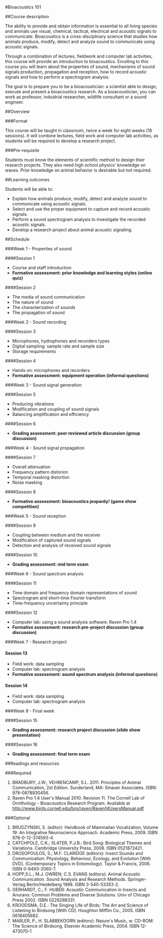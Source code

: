 #Bioacoustics 101

##Course description

The ability to provide and obtain information is essential to all living species and animals use visual, chemical, tactical, electrical and acoustic signals to communicate. Bioacoustics is a cross-disciplinary science that studies how animals produce, modify, detect and analyze sound to communicate using acoustic signals.

Through a combination of lectures, fieldwork and computer lab activities, this course will provide an introduction to bioacoustics. Enrolling to this course you will learn about the properties of sound, mechanisms of sound signals production, propagation and reception, how to record acoustic signals and how to perform a spectrogram analysis.

The goal is to prepare you to be a bioacoustician: a scientist able to design, execute and present a bioacoustics research. As a bioacoustician, you can work as professor, industrial researcher, wildlife consultant or a sound engineer. 

##Overview

###Format

This course will be taught in classroom, twice a week for eight weeks (16 sessions). It will combine lectures, field work and computer lab activities, as students will be required to develop a research project.

###Pre-requisite

Students must know the elements of scientific method to design their research projects. They also need high school physics' knowledge on waves. Prior knowledge on animal behavior is desirable but not required.


##Learning outcomes

Students will be able to:

* Explain how animals produce, modify, detect and analyze sound to communicate using acoustic signals.
* Select and use the proper equipment to capture and record acoustic signals.
* Perform a sound spectrogram analysis to investigate the recorded acoustic signals.
* Develop a research project about animal acoustic signaling.


##Schedule

###Week 1 - Properties of sound

####Session 1
* Course and staff introduction
* __Formative assessment: prior knowledge and learning styles (online quiz)__

####Session 2
* The media of sound communication
* The nature of sound
* The characterization of sounds
* The propagation of sound

###Week 2 - Sound recording

####Session 3
* Microphones, hydrophones and recorders types
* Digital sampling: sample rate and sample size
* Storage requirements

####Session 4
* Hands on: microphones and recorders
* __Formative assessment: equipment operation (informal questions)__

###Week 3 - Sound signal generation

####Session 5
* Producing vibrations
* Modification and coupling of sound signals
* Balancing amplification and efficiency

####Session 6
* __Grading assessment: peer reviewed article discussion (group discussion)__

###Week 4 - Sound signal propagation

####Session 7
* Overall attenuation
* Frequency pattern distorion
* Temporal masking distortion
* Noise masking

####Session 8
* __Formative assessment: bioacoustics jeopardy! (game show competition)__

###Week 5 - Sound reception

####Session 9
* Coupling between medium and the receiver
* Modification of captured sound signals
* Detection and analysis of received sound signals

####Session 10
* __Grading assessment: mid term exam__

###Week 6 - Sound spectrum analysis

####Session 11
* Time domain and frequency domain representations of sound
* Spectrogram and short-time Fourier transform
* Time-frequency uncertainty principle
 
####Session 12
* Computer lab: using a sound analysis software: Raven Pro 1.4
* __Formative assessment: research pre-project discussion (group discussion)__

###Week 7 - Research project

#### Session 13
* Field work: data sampling 
* Computer lab: spectrogram analysis
* __Formative assessment: sound spectrum analysis (informal questions)__

#### Session 14
* Field work: data sampling 
* Computer lab: spectrogram analysis

###Week 8 - Final week

####Session 15
* __Grading assessment: research project discussion (slide show presentation)__

####Session 16
* __Grading assessment: final term exam__

##Readings and resources

###Required

1. BRADBURY, J.W.; VEHRENCAMP, S.L. 2011. Principles of Animal Communication, 2st Edition. Sunderland, MA:
Sinauer Associates. ISBN: 978-0878930456.
2. Raven Pro 1.4 User's Manual 2010. Revision 11. The Cornell Lab of Ornithology - Bioacoustics Research Program. Available at http://www.birds.cornell.edu/brp/raven/Raven14UsersManual.pdf
 
###Optional

1. BRUDZYNSKI, S. (editor): Handbook of Mammalian Vocalization, Volume 19: An Integrative Neuroscience Approach. Academic Press, 2009. ISBN 978-0-12-374593-4.
2. CATCHPOLE, C.K.; SLATER, P.J.B.: Bird Song: Biological Themes and Variations. Cambridge University Press, 2008. ISBN 0521872421.
3. DROSOPOULOS, S.; M.F. CLARIDGE (editors): Insect Sounds and Communication: Physiology, Behaviour, Ecology, and Evolution [With DVD]. (Contemporary Topics in Entomology). Taylor & Francis, 2006. ISBN 0-8493-2060-7.
4. HOPP,S.L.; M.J. OWREN; C.S. EVANS (editors): Animal Acoustic Communication. Sound Analysis and Research Methods. Springer-Verlag Berlin/Heidelberg 1998. ISBN 3-540-53353-2.
5. GERHARDT, C.; F. HUBER: Acoustic Communication in Insects and Anurans: Common Problems and Diverse Solutions. Univ of Chicago Press 2002. ISBN 0226288331.
6. KROODSMA, D.E.: The Singing Life of Birds: The Art and Science of Listening to Birdsong [With CD]. Houghton Mifflin Co., 2005. ISBN 0618405682.
7. MARLER, P., H. SLABBEKOORN (editors): Nature's Music, w. CD-ROM: The Science of Birdsong. Elsevier Academic Press, 2004. ISBN 12-473070-1
